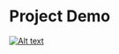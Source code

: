 # Project Demo

[![Alt text](https://img.youtube.com/vi/lXk14qt2D28/0.jpg)](https://www.youtube.com/watch?v=lXk14qt2D28)

